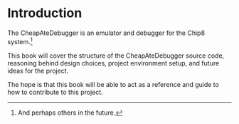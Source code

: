 # Introduction

The CheapAteDebugger is an emulator and debugger for the Chip8 system.[^1]

This book will cover the structure of the CheapAteDebugger source code, 
reasoning behind design choices, project environment setup, and future 
ideas for the project. 

The hope is that this book will be able to act as a reference and guide
to how to contribute to this project.

[^1]: And perhaps others in the future.
